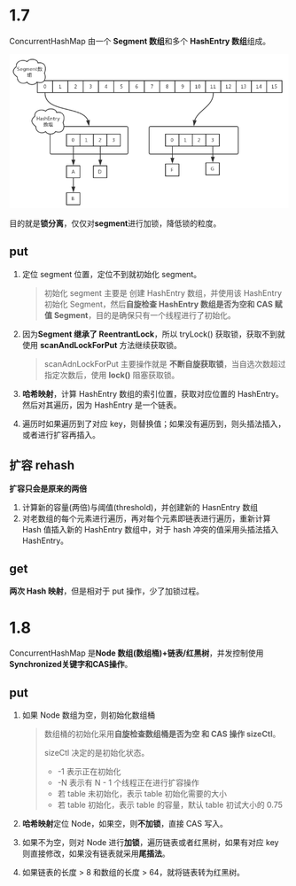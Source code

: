 # 1.7

ConcurrentHashMap 由一个 **Segment 数组**和多个 **HashEntry 数组**组成。

![img](..\img\format,png1)

目的就是**锁分离**，仅仅对**segment**进行加锁，降低锁的粒度。

## put

1. 定位 segment 位置，定位不到就初始化 segment。

   > 初始化 segment 主要是 创建 HashEntry 数组，并使用该 HashEntry 初始化 Segment，然后**自旋检查 HashEntry 数组是否为空和 CAS 赋值 Segment**，目的是确保只有一个线程进行了初始化。

2. 因为**Segment 继承了 ReentrantLock**，所以 tryLock() 获取锁，获取不到就使用 **scanAndLockForPut** 方法继续获取锁。

   > scanAdnLockForPut 主要操作就是 **不断自旋获取锁**，当自选次数超过指定次数后，使用 **lock()** 阻塞获取锁。

3. **哈希映射**，计算 HashEntry 数组的索引位置，获取对应位置的 HashEntry。然后对其遍历，因为 HashEntry 是一个链表。

4. 遍历时如果遍历到了对应 key，则替换值；如果没有遍历到，则头插法插入，或者进行扩容再插入。

## 扩容 rehash

**扩容只会是原来的两倍**

1. 计算新的容量(两倍)与阈值(threshold)，并创建新的 HasnEntry 数组
2. 对老数组的每个元素进行遍历，再对每个元素即链表进行遍历，重新计算 Hash 值插入新的 HashEntry 数组中，对于 hash 冲突的值采用头插法插入 HashEntry。

## get

**两次 Hash 映射**，但是相对于 put 操作，少了加锁过程。

# 1.8

ConcurrentHashMap 是**Node 数组(数组桶)+链表/红黑树**，并发控制使用**Synchronized关键字和CAS操作**。

## put

1. 如果 Node 数组为空，则初始化数组桶

   > 数组桶的初始化采用**自旋检查数组桶是否为空 和 CAS 操作 sizeCtl**。
   >
   > sizeCtl 决定的是初始化状态。
   >
   > - -1 表示正在初始化
   > - -N 表示有 N - 1 个线程正在进行扩容操作
   > - 若 table 未初始化，表示 table 初始化需要的大小
   > - 若 table 初始化，表示 table 的容量，默认 table 初试大小的 0.75

2. **哈希映射**定位 Node，如果空，则**不加锁**，直接 CAS 写入。

3. 如果不为空，则对 Node 进行**加锁**，遍历链表或者红黑树，如果有对应 key 则直接修改，如果没有链表就采用**尾插法**。

4. 如果链表的长度 > 8 和数组的长度 > 64，就将链表转为红黑树。